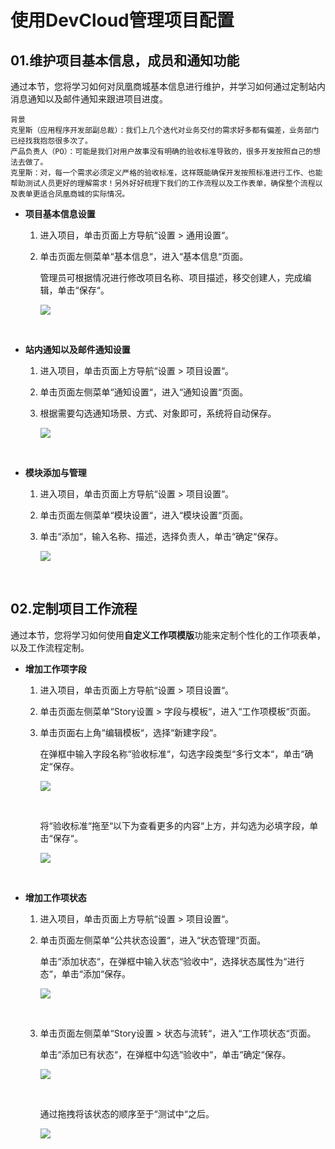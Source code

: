 # **使用DevCloud管理项目配置**<a name="devcloud_practice_2002"></a>

## **01.维护项目基本信息，成员和通知功能**<a name="section10905668"></a>

通过本节，您将学习如何对凤凰商城基本信息进行维护，并学习如何通过定制站内消息通知以及邮件通知来跟进项目进度。

```
背景
克里斯（应用程序开发部副总裁）：我们上几个迭代对业务交付的需求好多都有偏差，业务部门已经找我抱怨很多次了。
产品负责人（PO）：可能是我们对用户故事没有明确的验收标准导致的，很多开发按照自己的想法去做了。
克里斯：对，每一个需求必须定义严格的验收标准，这样既能确保开发按照标准进行工作、也能帮助测试人员更好的理解需求！另外好好梳理下我们的工作流程以及工作表单，确保整个流程以及表单更适合凤凰商城的实际情况。
```

-   **项目基本信息设置**
    1.  进入项目，单击页面上方导航“设置  \>  通用设置“。
    2.  单击页面左侧菜单“基本信息“，进入“基本信息“页面。

        管理员可根据情况进行修改项目名称、项目描述，移交创建人，完成编辑，单击“保存“。

        ![](figures/05-项目配置-01.png)

          



-   **站内通知以及邮件通知设置**

    1.  进入项目，单击页面上方导航“设置  \>  项目设置“。
    2.  单击页面左侧菜单“通知设置“，进入“通知设置“页面。
    3.  根据需要勾选通知场景、方式、对象即可，系统将自动保存。

        ![](figures/05-项目配置-02.png)

      


-   **模块添加与管理**
    1.  进入项目，单击页面上方导航“设置  \>  项目设置“。
    2.  单击页面左侧菜单“模块设置“，进入“模块设置“页面。
    3.  单击“添加“，输入名称、描述，选择负责人，单击“确定“保存。

        ![](figures/05-项目配置-03.png)

          



## **02.定制项目工作流程**<a name="section31042155"></a>

通过本节，您将学习如何使用**自定义工作项模版**功能来定制个性化的工作项表单，以及工作流程定制。

-   **增加工作项字段**
    1.  进入项目，单击页面上方导航“设置  \>  项目设置“。
    2.  单击页面左侧菜单“Story设置  \>  字段与模板“，进入“工作项模板“页面。
    3.  单击页面右上角“编辑模板“，选择“新建字段“。

        在弹框中输入字段名称“验收标准“，勾选字段类型“多行文本“，单击“确定“保存。

        ![](figures/05-项目配置-04.png)

          

        将“验收标准“拖至“以下为查看更多的内容“上方，并勾选为必填字段，单击“保存“。

        ![](figures/05-项目配置-05.png)

          


-   **增加工作项状态**
    1.  进入项目，单击页面上方导航“设置  \>  项目设置“。
    2.  单击页面左侧菜单“公共状态设置“，进入“状态管理“页面。

        单击“添加状态“，在弹框中输入状态“验收中“，选择状态属性为“进行态“，单击“添加“保存。

        ![](figures/05-项目配置-06.png)

          

    3.  单击页面左侧菜单“Story设置  \>  状态与流转“，进入“工作项状态“页面。

        单击“添加已有状态“，在弹框中勾选“验收中“，单击“确定“保存。

        ![](figures/05-项目配置-07.png)

          

        通过拖拽将该状态的顺序至于“测试中“之后。

        ![](figures/05-项目配置-08.png)

          



